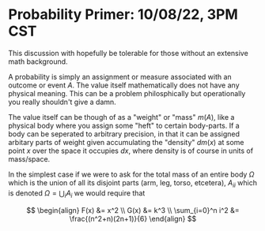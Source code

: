 # Probability Primer: 10/08/22, 3PM CST

This discussion with hopefully be tolerable for those without an extensive math background.

A probability is simply an assignment or measure associated with an outcome or event $A$. The value itself mathematically does not have any physical meaning. This can be a problem philosphically but operationally you really shouldn't give a damn.

The value itself can be though of as a "weight" or "mass" $m(A)$, like a physical body where you assign some "heft" to certain body-parts. If a body can be seperated to arbitrary precision, in that it can be assigned arbitary parts of weight given accumulating the "density" $dm(x)$ at some point $x$ over the space it occupies $dx$, where density is of course in units of mass/space.

In the simplest case if we were to ask for the total mass of an entire body $\Omega$ which is the union of all its disjoint parts (arm, leg, torso, etcetera), ${A_i}_{i}$ which is denoted $\Omega = \bigcup_i A_i$ we would require that 

$$
\begin{align}
  F(x) &= x^2 \\
  G(x) &= k^3 \\
  \sum_{i=0}^n i^2 &= \frac{(n^2+n)(2n+1)}{6}
\end{align}
$$

